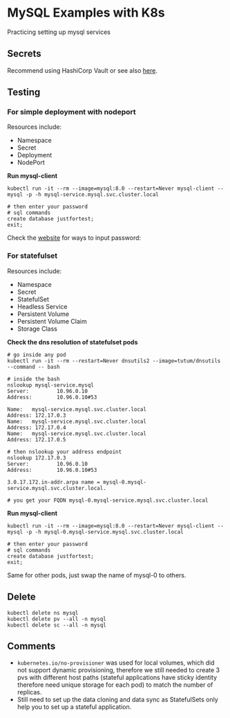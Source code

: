 # MySQL Examples with K8s
Practicing setting up mysql services

## Secrets
Recommend using HashiCorp Vault or see also [here](https://kubernetes.io/docs/tasks/administer-cluster/encrypt-data/).

## Testing
### For simple deployment with nodeport
Resources include:
- Namespace
- Secret
- Deployment
- NodePort

**Run mysql-client**
```
kubectl run -it --rm --image=mysql:8.0 --restart=Never mysql-client -- mysql -p -h mysql-service.mysql.svc.cluster.local

# then enter your password
# sql commands
create database justfortest;
exit;
```

Check the [website](https://dev.mysql.com/doc/refman/8.0/en/password-security-user.html) for ways to input password:

### For statefulset
Resources include:
- Namespace
- Secret
- StatefulSet
- Headless Service
- Persistent Volume
- Persistent Volume Claim
- Storage Class

**Check the dns resolution of statefulset pods**
```
# go inside any pod
kubectl run -it --rm --restart=Never dnsutils2 --image=tutum/dnsutils --command -- bash

# inside the bash
nslookup mysql-service.mysql
Server:         10.96.0.10
Address:        10.96.0.10#53

Name:   mysql-service.mysql.svc.cluster.local
Address: 172.17.0.3
Name:   mysql-service.mysql.svc.cluster.local
Address: 172.17.0.4
Name:   mysql-service.mysql.svc.cluster.local
Address: 172.17.0.5

# then nslookup your address endpoint
nslookup 172.17.0.3
Server:         10.96.0.10
Address:        10.96.0.10#53

3.0.17.172.in-addr.arpa name = mysql-0.mysql-service.mysql.svc.cluster.local.

# you get your FQDN mysql-0.mysql-service.mysql.svc.cluster.local
```

**Run mysql-client**
```
kubectl run -it --rm --image=mysql:8.0 --restart=Never mysql-client -- mysql -p -h mysql-0.mysql-service.mysql.svc.cluster.local

# then enter your password
# sql commands
create database justfortest;
exit;
```

Same for other pods, just swap the name of mysql-0 to others.

## Delete

```
kubectl delete ns mysql
kubectl delete pv --all -n mysql
kubectl delete sc --all -n mysql
```

## Comments
- `kubernetes.io/no-provisioner` was used for local volumes, which did not support dynamic provisioning, therefore we still needed to create 3 pvs with different host paths (stateful applications have sticky identity therefore need unique storage for each pod) to match the number of replicas.
- Still need to set up the data cloning and data sync as StatefulSets only help you to set up a stateful application.
